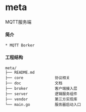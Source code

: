 meta
=======

MQTT服务端

#### 简介
    * MQTT Borker

#### 工程结构
    meta/
    ├── README.md
    ├── core              协议相关
    ├── doc               文档
    ├── broker            客户端接入层
    ├── server            逻辑服务组件
    ├── vendor            第三方实现库
    └── main.go           服务器启动入口
